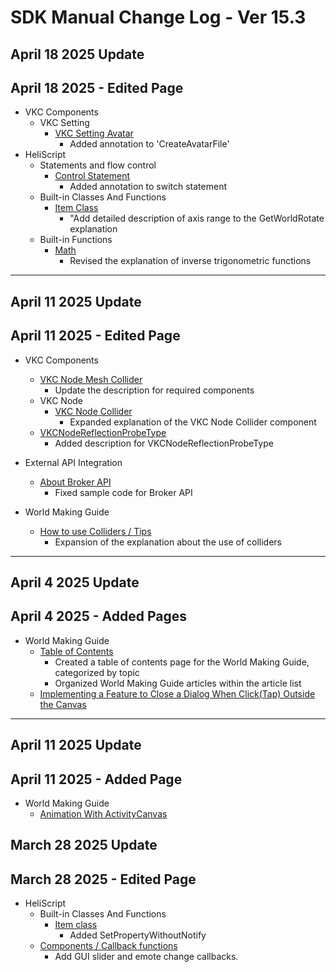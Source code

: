 # SDK Manual Change Log - Ver 15.3

## April 18 2025 Update

## April 18 2025 - Edited Page

- VKC Components
    - VKC Setting
        - [VKC Setting Avatar](https://vrhikky.github.io/VketCloudSDK_Documents/latest/en/VketCloudSettings/AvatarSettings.html)
            - Added annotation to 'CreateAvatarFile'
- HeliScript
    - Statements and flow control
        - [Control Statement](https://vrhikky.github.io/VketCloudSDK_Documents/latest/en/hs/hs_statement_control.html)
            - Added annotation to switch statement
    - Built-in Classes And Functions
        - [Item Class](https://vrhikky.github.io/VketCloudSDK_Documents/latest/en/hs/hs_class_item.html)
            - "Add detailed description of axis range to the GetWorldRotate explanation
    - Built-in Functions
        - [Math](https://vrhikky.github.io/VketCloudSDK_Documents/latest/en/hs/hs_system_function_math.html)
            - Revised the explanation of inverse trigonometric functions

---

## April 11 2025 Update

## April 11 2025 - Edited Page

- VKC Components
    - [VKC Node Mesh Collider](https://vrhikky.github.io/VketCloudSDK_Documents/15.3/en/VKCComponents/VKCNodeMeshCollider.html)
        - Update the description for required components
     - VKC Node     
         - [VKC Node Collider](https://vrhikky.github.io/VketCloudSDK_Documents/15.3/en/VKCComponents/VKCNodeCollider.html)
             - Expanded explanation of the VKC Node Collider component
     - [VKCNodeReflectionProbeType](https://vrhikky.github.io/VketCloudSDK_Documents/15.3/VKCComponents/VKCNodeReflectionProbeType.html)
         - Added description for VKCNodeReflectionProbeType
   
 - External API Integration
     - [About Broker API](https://vrhikky.github.io/VketCloudSDK_Documents/15.3/en/ExternalAPI/BrokerAPI.html)
         - Fixed sample code for Broker API

 - World Making Guide
     - [How to use Colliders / Tips](https://vrhikky.github.io/VketCloudSDK_Documents/15.3/en/WorldMakingGuide/Collider.html)
         - Expansion of the explanation about the use of colliders

---

## April 4 2025 Update

## April 4 2025 - Added Pages

 - World Making Guide
     - [Table of Contents](../WorldMakingGuide/WorldMakingGuide.md)
         - Created a table of contents page for the World Making Guide, categorized by topic
         - Organized World Making Guide articles within the article list
   - [Implementing a Feature to Close a Dialog When Click(Tap) Outside the Canvas](https://vrhikky.github.ioVketCloudSDK_Documents/15.3/en/WorldMakingGuide/CloseCanvas.html)

---

## April 11 2025 Update

## April 11 2025 - Added Page

- World Making Guide
    - [Animation With ActivityCanvas](https://vrhikky.github.io/VketCloudSDK_Documents/15.2/en/WorldMakingGuide/AnimationWithActivityCanvas.html)

## March 28 2025 Update

## March 28 2025 - Edited Page

 - HeliScript 
     - Built-in Classes And Functions
         - [Item class](https://vrhikky.github.io/VketCloudSDK_Documents/15.3/en/hs/hs_class_item.html)
             - Added SetPropertyWithoutNotify
     - [Components / Callback functions](https://vrhikky.github.io/VketCloudSDK_Documents/15.3/en/hs/hs_component.html)
         - Add GUI slider and emote change callbacks.
